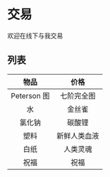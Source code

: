 # 交易
欢迎在线下与我交易

## 列表
| 物品 | 价格 |
| :-: | :-: |
| Peterson 图 | 七阶完全图 |
| 水 | 金丝雀 |
| 氯化钠 | 碳酸锂 |
| 塑料 | 新鲜人类血液 |
| 白纸 | 人类灵魂 |
| 祝福 | 祝福 |
